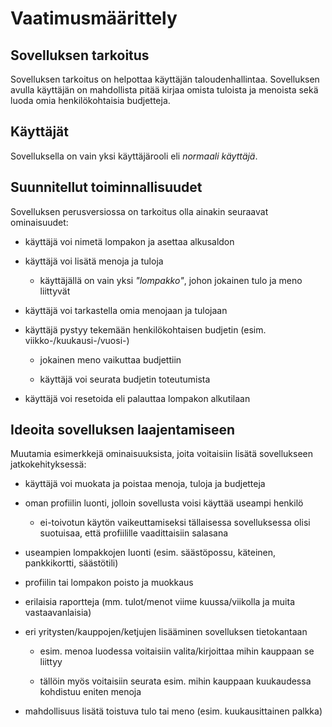<h1>Vaatimusmäärittely</h1>
  <h2>Sovelluksen tarkoitus</h2>
  
Sovelluksen tarkoitus on helpottaa käyttäjän taloudenhallintaa. Sovelluksen avulla käyttäjän on mahdollista pitää kirjaa omista  tuloista ja menoista sekä luoda omia henkilökohtaisia budjetteja.

  <h2>Käyttäjät</h2>
    
  Sovelluksella on vain yksi käyttäjärooli eli _normaali käyttäjä_.
  
  <h2>Suunnitellut toiminnallisuudet</h2>
    
  Sovelluksen perusversiossa on tarkoitus olla ainakin seuraavat ominaisuudet:
  * käyttäjä voi nimetä lompakon ja asettaa alkusaldon
    
  * käyttäjä voi lisätä menoja ja tuloja
  
    * käyttäjällä on vain yksi *"lompakko"*, johon jokainen tulo ja meno liittyvät
    
  * käyttäjä voi tarkastella omia menojaan ja tulojaan
    
  * käyttäjä pystyy tekemään henkilökohtaisen budjetin (esim. viikko-/kuukausi-/vuosi-)
  
    * jokainen meno vaikuttaa budjettiin
    
    * käyttäjä voi seurata budjetin toteutumista
  
  * käyttäjä voi resetoida eli palauttaa lompakon alkutilaan
      
  <h2>Ideoita sovelluksen laajentamiseen</h2>
  
  Muutamia esimerkkejä ominaisuuksista, joita voitaisiin lisätä sovellukseen jatkokehityksessä:
  * käyttäjä voi muokata ja poistaa menoja, tuloja ja budjetteja
  
  * oman profiilin luonti, jolloin sovellusta voisi käyttää useampi henkilö
  
    * ei-toivotun käytön vaikeuttamiseksi tällaisessa sovelluksessa olisi suotuisaa, että profiilille vaadittaisiin salasana
    
  * useampien lompakkojen luonti (esim. säästöpossu, käteinen, pankkikortti, säästötili)
  
  * profiilin tai lompakon poisto ja muokkaus
  
  * erilaisia raportteja (mm. tulot/menot viime kuussa/viikolla ja muita vastaavanlaisia)
  
  * eri yritysten/kauppojen/ketjujen lisääminen sovelluksen tietokantaan
  
    * esim. menoa luodessa voitaisiin valita/kirjoittaa mihin kauppaan se liittyy
    
    * tällöin myös voitaisiin seurata esim. mihin kauppaan kuukaudessa kohdistuu eniten menoja
    
  * mahdollisuus lisätä toistuva tulo tai meno (esim. kuukausittainen palkka)
  
 
  
